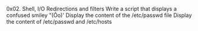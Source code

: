 0x02. Shell, I/O Redirections and filters
Write a script that displays a confused smiley "(Ôo)'
Display the content of the /etc/passwd file
Display the content of /etc/passwd and /etc/hosts
